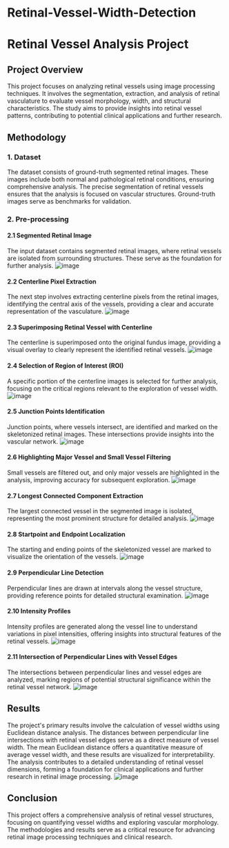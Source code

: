 # Retinal-Vessel-Width-Detection
# Retinal Vessel Analysis Project

## Project Overview
This project focuses on analyzing retinal vessels using image processing techniques. It involves the segmentation, extraction, and analysis of retinal vasculature to evaluate vessel morphology, width, and structural characteristics. The study aims to provide insights into retinal vessel patterns, contributing to potential clinical applications and further research.

## Methodology

### 1. Dataset
The dataset consists of ground-truth segmented retinal images. These images include both normal and pathological retinal conditions, ensuring comprehensive analysis. The precise segmentation of retinal vessels ensures that the analysis is focused on vascular structures. Ground-truth images serve as benchmarks for validation.

### 2. Pre-processing
#### 2.1 Segmented Retinal Image
The input dataset contains segmented retinal images, where retinal vessels are isolated from surrounding structures. These serve as the foundation for further analysis.
![image](https://github.com/user-attachments/assets/e387b685-3fb3-4714-9332-b4e62774f6b6)


#### 2.2 Centerline Pixel Extraction
The next step involves extracting centerline pixels from the retinal images, identifying the central axis of the vessels, providing a clear and accurate representation of the vasculature.
![image](https://github.com/user-attachments/assets/8b75f0ea-d28a-4d08-a868-eb23c7718eae)


#### 2.3 Superimposing Retinal Vessel with Centerline
The centerline is superimposed onto the original fundus image, providing a visual overlay to clearly represent the identified retinal vessels.
![image](https://github.com/user-attachments/assets/43114958-d7bd-40a0-880e-828678a1eafa)


#### 2.4 Selection of Region of Interest (ROI)
A specific portion of the centerline images is selected for further analysis, focusing on the critical regions relevant to the exploration of vessel width.
![image](https://github.com/user-attachments/assets/0306ab84-0efd-4a0a-b0ab-d20856d69702)


#### 2.5 Junction Points Identification
Junction points, where vessels intersect, are identified and marked on the skeletonized retinal images. These intersections provide insights into the vascular network.
![image](https://github.com/user-attachments/assets/3a265796-5eee-476d-a725-8c270b3eb0d6)


#### 2.6 Highlighting Major Vessel and Small Vessel Filtering
Small vessels are filtered out, and only major vessels are highlighted in the analysis, improving accuracy for subsequent exploration.
![image](https://github.com/user-attachments/assets/392ffbd5-7ed1-4e6d-af46-c7d465bc0261)


#### 2.7 Longest Connected Component Extraction
The largest connected vessel in the segmented image is isolated, representing the most prominent structure for detailed analysis.
![image](https://github.com/user-attachments/assets/aab28468-ee0f-4470-9ede-815a1c5fd66c)


#### 2.8 Startpoint and Endpoint Localization
The starting and ending points of the skeletonized vessel are marked to visualize the orientation of the vessels.
![image](https://github.com/user-attachments/assets/ab361fd5-37cf-4249-a9de-2b6aa5dae6fc)


#### 2.9 Perpendicular Line Detection
Perpendicular lines are drawn at intervals along the vessel structure, providing reference points for detailed structural examination.
![image](https://github.com/user-attachments/assets/cf6849e7-cdbc-430f-82b2-0511718ea017)


#### 2.10 Intensity Profiles
Intensity profiles are generated along the vessel line to understand variations in pixel intensities, offering insights into structural features of the retinal vessels.
![image](https://github.com/user-attachments/assets/82c538bd-3e39-46c9-b29a-4752ee0ae221)


#### 2.11 Intersection of Perpendicular Lines with Vessel Edges
The intersections between perpendicular lines and vessel edges are analyzed, marking regions of potential structural significance within the retinal vessel network.
![image](https://github.com/user-attachments/assets/64e572cb-d525-4965-bc7d-2a379b30b194)


## Results
The project's primary results involve the calculation of vessel widths using Euclidean distance analysis. The distances between perpendicular line intersections with retinal vessel edges serve as a direct measure of vessel width. The mean Euclidean distance offers a quantitative measure of average vessel width, and these results are visualized for interpretability. The analysis contributes to a detailed understanding of retinal vessel dimensions, forming a foundation for clinical applications and further research in retinal image processing.
![image](https://github.com/user-attachments/assets/e8d2a648-ef2c-4c67-a4cf-ce4b1bd691f4)


## Conclusion
This project offers a comprehensive analysis of retinal vessel structures, focusing on quantifying vessel widths and exploring vascular morphology. The methodologies and results serve as a critical resource for advancing retinal image processing techniques and clinical research.
